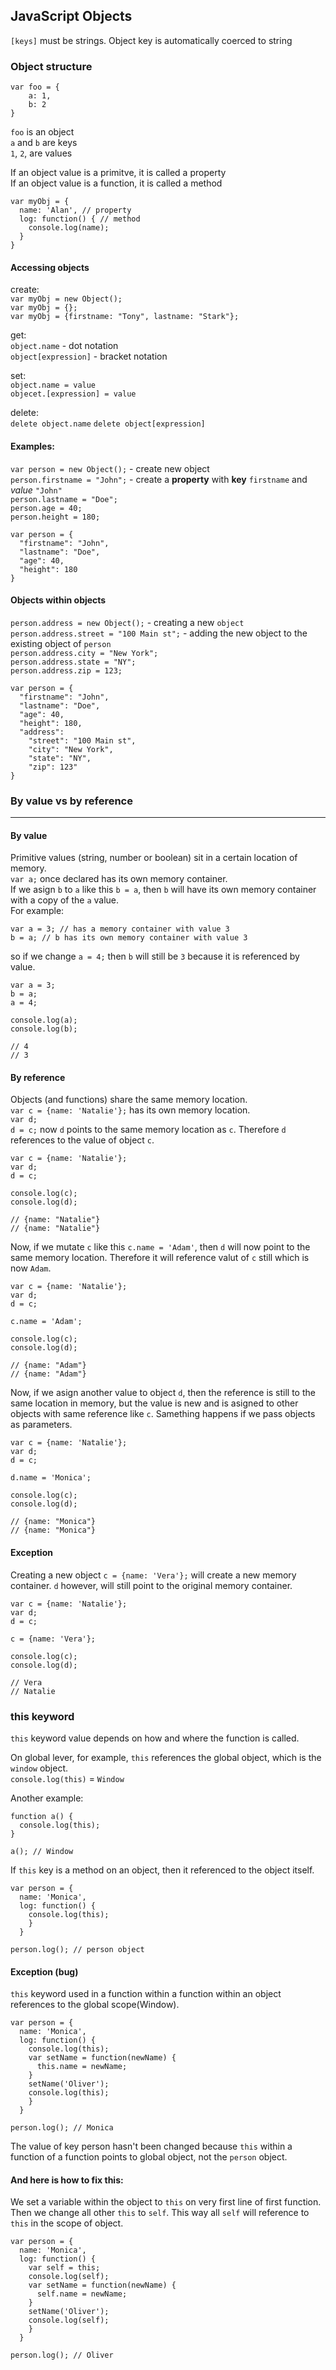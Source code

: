 ## JavaScript Objects

`[keys]` must be strings. Object key is automatically coerced to string

### Object structure

```
var foo = {
    a: 1,
    b: 2
}
```
`foo` is an object  
`a` and `b` are keys  
`1`, `2`, are values  

If an object value is a primitve, it is called a property  
If an object value is a function, it is called a method
```
var myObj = {
  name: 'Alan', // property
  log: function() { // method
    console.log(name);
  }
}
```

#### Accessing objects

create:  
`var myObj = new Object();`  
`var myObj = {};`  
`var myObj = {firstname: "Tony", lastname: "Stark"};` 

get:  
`object.name` - dot notation  
`object[expression]` - bracket notation

set:  
`object.name = value`  
`objecet.[expression] = value`

delete:  
`delete object.name`
`delete object[expression]`

#### Examples:

`var person = new Object();` - create new object  
`person.firstname = "John";` - create a **property** with **key** `firstname` and *value* `"John"`  
`person.lastname = "Doe";`    
`person.age = 40;`    
`person.height = 180;`

```
var person = {
  "firstname": "John",
  "lastname": "Doe",
  "age": 40,
  "height": 180
}
```


#### Objects within objects

`person.address = new Object();` - creating a new `object`  
`person.address.street = "100 Main st";` - adding the new object to the existing object of `person`  
`person.address.city = "New York";`  
`person.address.state = "NY";`  
`person.address.zip = 123;`
```
var person = {
  "firstname": "John",
  "lastname": "Doe",
  "age": 40,
  "height": 180,
  "address":
    "street": "100 Main st",
    "city": "New York",
    "state": "NY",
    "zip": 123"
}
```

### By value vs by reference
---

#### By value
Primitive values (string, number or boolean) sit in a certain location of memory.  
`var a;` once declared has its own memory container.  
If we asign `b` to `a` like this `b = a`, then `b` will have its own memory container with a copy of the `a` value.  
For example:
```
var a = 3; // has a memory container with value 3  
b = a; // b has its own memory container with value 3
```
so if we change `a = 4;` then `b` will still be `3` because it is referenced by value.

```
var a = 3;
b = a;
a = 4;

console.log(a);
console.log(b);

// 4
// 3
```

#### By reference
Objects (and functions) share the same memory location.  
`var c = {name: 'Natalie'};` has its own memory location.  
`var d;`  
`d = c;` now `d` points to the same memory location as `c`. Therefore `d` references to the value of object `c`.  

```
var c = {name: 'Natalie'};
var d;
d = c;

console.log(c);
console.log(d);

// {name: "Natalie"}
// {name: "Natalie"}

```
Now, if we mutate `c` like this `c.name = 'Adam'`, then `d` will now point to the same memory location. Therefore it will reference valut of `c` still which is now `Adam`.
```
var c = {name: 'Natalie'};
var d;
d = c;

c.name = 'Adam';

console.log(c);
console.log(d);

// {name: "Adam"}
// {name: "Adam"}
```
Now, if we asign another value to object `d`, then the reference is still to the same location in memory, but the value is new and is asigned to other objects with same reference like `c`. Samething happens if we pass objects as parameters.
```
var c = {name: 'Natalie'};
var d;
d = c;

d.name = 'Monica';

console.log(c);
console.log(d);

// {name: "Monica"}
// {name: "Monica"}
```
#### Exception
Creating a new object `c = {name: 'Vera'};` will create a new memory container. `d` however, will still point to the original memory container.
```
var c = {name: 'Natalie'};
var d;
d = c;

c = {name: 'Vera'};

console.log(c);
console.log(d);

// Vera
// Natalie 
```

### this keyword

`this` keyword value depends on how and where the function is called.  

On global lever, for example, `this` references the global object, which is the `window` object.  
`console.log(this)` = `Window`  

Another example:
```
function a() {
  console.log(this);
}

a(); // Window
```

If `this` key is a method on an object, then it referenced to the object itself.
```
var person = {
  name: 'Monica',
  log: function() {
    console.log(this);
    }
  }

person.log(); // person object
```

#### Exception (bug)

`this` keyword used in a function within a function within an object references to the global scope(Window).   

```
var person = {
  name: 'Monica',
  log: function() {
    console.log(this);
    var setName = function(newName) {
      this.name = newName;
    }
    setName('Oliver');
    console.log(this);
    }
  }

person.log(); // Monica
```
The value of key person hasn't been changed because `this` within a function of a function points to global object, not the `person` object.

#### And here is how to fix this:

We set a variable within the object to `this` on very first line of first function. Then we change all other `this` to `self`. This way all `self` will reference to `this` in the scope of object.

```
var person = {
  name: 'Monica',
  log: function() {
    var self = this;
    console.log(self);
    var setName = function(newName) {
      self.name = newName;
    }
    setName('Oliver');
    console.log(self);
    }
  }

person.log(); // Oliver
```
